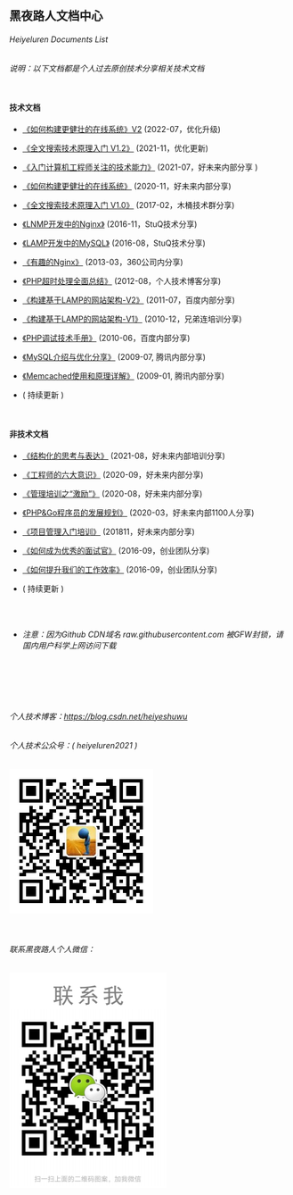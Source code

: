 ## 黑夜路人文档中心

###### Heiyeluren Documents List


*说明：以下文档都是个人过去原创技术分享相关技术文档*


<br />

#### 技术文档
- [《如何构建更健壮的在线系统》V2](https://github.com/heiyeluren/docs/raw/master/files/%E5%A6%82%E4%BD%95%E6%9E%B6%E6%9E%84%E8%AE%BE%E8%AE%A1%E5%81%A5%E5%A3%AE%E7%9A%84%E5%9C%A8%E7%BA%BF%E7%B3%BB%E7%BB%9F-%E9%BB%91%E5%A4%9C%E8%B7%AF%E4%BA%BA-202207.pdf)  (2022-07，优化升级)
- [《全文搜索技术原理入门 V1.2》](https://github.com/heiyeluren/docs/raw/master/files/%E5%85%A8%E6%96%87%E6%90%9C%E7%B4%A2%E6%8A%80%E6%9C%AF%E5%8E%9F%E7%90%86%E5%85%A5%E9%97%A8_heiyeluren_20211118.pdf)  (2021-11，优化更新)

- [《入门计算机工程师关注的技术能力》](https://github.com/heiyeluren/docs/raw/master/files/入门计算机工程师关注的技术能力_heiyeluren_20210721.pptx)  (2021-07，好未来内部分享 )

- [《如何构建更健壮的在线系统》](https://github.com/heiyeluren/docs/raw/master/files/如何构建更健壮的在线系统_heiyeluren_202011.pptx)  (2020-11，好未来内部分享)

- [《全文搜索技术原理入门 V1.0》](https://github.com/heiyeluren/docs/raw/master/files/全文搜索技术原理入门_heiyeluren_20170222.pptx)  (2017-02，木桶技术群分享)

- [《LNMP开发中的Nginx》](https://github.com/heiyeluren/docs/raw/master/files/LNMP开发中的Nginx_heiyeluren_20161130.pptx)  (2016-11，StuQ技术分享)

- [《LAMP开发中的MySQL》](https://github.com/heiyeluren/docs/raw/master/files/LAMP开发中的MySQL_heiyeluren_20160817.pptx)  (2016-08，StuQ技术分享)

- [《有趣的Nginx》](https://github.com/heiyeluren/docs/raw/master/files/有趣的Nginx_heiyeluren_20130315.ppt)  (2013-03，360公司内分享)

- [《PHP超时处理全面总结》](https://github.com/heiyeluren/docs/raw/master/files/PHP超时处理全面总结_heiyeluren_20120808.pdf)  (2012-08，个人技术博客分享)

- [《构建基于LAMP的网站架构-V2》](https://github.com/heiyeluren/docs/raw/master/files/构建基于LAMP的网站架构-V2_heiyeluren_20110702.pptx)  (2011-07，百度内部分享)

- [《构建基于LAMP的网站架构-V1》](https://github.com/heiyeluren/docs/raw/master/files/构建基于LAMP的网站架构-V1_heiyeluren_20101219.pptx)  (2010-12，兄弟连培训分享)

- [《PHP调试技术手册》](https://github.com/heiyeluren/docs/raw/master/files/PHP调试技术手册_heiyeluren_20100613.pdf)  (2010-06，百度内部分享)

- [《MySQL介绍与优化分享》](https://github.com/heiyeluren/docs/raw/master/files/MySQL介绍与优化分享_heiyeluren_200907.pdf)  (2009-07, 腾讯内部分享)

- [《Memcached使用和原理详解》](https://github.com/heiyeluren/docs/raw/master/files/Memcached使用和原理详解_heiyeluren_200901.pdf)  (2009-01, 腾讯内部分享)


-  ( 持续更新 )

<br />

#### 非技术文档

- [《结构化的思考与表达》](https://github.com/heiyeluren/docs/raw/master/files/结构化的思考与表达_heiyeluren_202108.pdf)  (2021-08，好未来内部培训分享)

- [《工程师的六大意识》](https://github.com/heiyeluren/docs/raw/master/files/工程师的六大意识_heiyeluren_20200927.pptx)  (2020-09，好未来内部分享)

- [《管理培训之“激励”》](https://github.com/heiyeluren/docs/raw/master/files/管理培训之“激励”_heiyeluren_20200808.pptx)  (2020-08，好未来内部分享)

- [《PHP&Go程序员的发展规划》](https://github.com/heiyeluren/docs/raw/master/files/PHP&Go程序员的发展规划_heiyeluren_202003.pptx)  (2020-03，好未来内部1100人分享)

- [《项目管理入门培训》](https://github.com/heiyeluren/docs/raw/master/files/项目管理入门培训_heiyeluren_201811.pptx)  (201811，好未来内部分享)

- [《如何成为优秀的面试官》](https://github.com/heiyeluren/docs/raw/master/files/如何成为优秀的面试官_heiyeluren_20160903.pptx)  (2016-09，创业团队分享)

- [《如何提升我们的工作效率》](https://github.com/heiyeluren/docs/raw/master/files/如何提升我们的工作效率_heiyeluren_20160903.pptx)  (2016-09，创业团队分享)


-  ( 持续更新 )


<br />
<br />


- *注意：因为Github CDN域名 raw.githubusercontent.com 被GFW封锁，请国内用户科学上网访问下载*


<br />

#

<br />

###### 个人技术博客：https://blog.csdn.net/heiyeshuwu

###### 个人技术公众号：( heiyeluren2021 )
![image](https://raw.githubusercontent.com/heiyeluren/docs/master/imgs/heiyeluren-wx-public-account.jpg)

<br />

###### 联系黑夜路人个人微信：
![image](https://raw.githubusercontent.com/heiyeluren/docs/master/imgs/heiyeluren-wx-prive-account.png)

